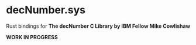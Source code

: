 # decNumber.sys

Rust bindings for **The decNumber C Library by IBM Fellow Mike Cowlishaw**

**WORK IN PROGRESS**